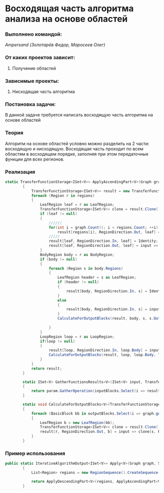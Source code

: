 # Восходящая часть алгоритма анализа на основе областей

### Выполнено командой:
*Ampersand (Золотарёв Федор, Маросеев Олег)*

### От каких проектов зависит:
1. Получение областей

### Зависимые проекты:
1. Нисходящая часть алгоритма

### Постановка задачи:
В данной задаче требуется написать восходящую часть алгоритма на основе областей

### Теория
Алгоритм на основе областей условно можно разделить на 2 части: восходящую и нисходящую. Восходящая часть проходит по всем областям в восходящем порядке, заполняя при этом передаточные функции для всех регионов.

### Реализация

```cs
static TransferFunctionStorage<ISet<V>> ApplyAscendingPart<V>(Graph graph, List<Region> regions, SetIterativeAlgorithmParameters<V> param)
        {
            TransferFunctionStorage<ISet<V>> result = new TransferFunctionStorage<ISet<V>>();
            foreach (Region r in regions)
            {
                LeafRegion leaf = r as LeafRegion;
                TransferFunctionStorage<ISet<V>> clone = result.Clone();
                if (leaf != null)
                {
                    //////
                    for(int i = graph.Count(); i < regions.Count; ++i)
                        result[regions[i], RegionDirection.Out, leaf] = input => param.TransferFunction(input, leaf.Block);
                    /////   
                    result[leaf, RegionDirection.In, leaf] = Identity;
                    result[leaf, RegionDirection.Out, leaf] = input => param.TransferFunction(input, leaf.Block);
                }
                BodyRegion body = r as BodyRegion;
                if (body != null)
                {
                    foreach (Region s in body.Regions)
                    {
                        LeafRegion header = s as LeafRegion;
                        if (header != null)
                        {
                            result[body, RegionDirection.In, s] = Identity;
                        }
                        else
                        {
                            result[body, RegionDirection.In, s] = input => GatherFunctionsResults(input, clone, body, s.Header.InputBlocks, graph, param);
                        }
                        CalculateForOutputBlocks(result, body, s, s.OutputBlocks, graph);
                        
                    }
                }
                LoopRegion loop = r as LoopRegion;
                if(loop != null)
                {
                    result[loop, RegionDirection.In, loop.Body] = input => SetFactory.GetSet<V>(input.Union(GatherFunctionsResults(input, clone, loop.Body, loop.Header.InputBlocks, graph, param)));
                    CalculateForOutputBlocks(result, loop, loop.Body, loop.OutputBlocks, graph);
                }
            }
            return result;
        }

        static ISet<V> GatherFunctionsResults<V>(ISet<V> input, TransferFunctionStorage<ISet<V>> result, Region r, List<int> inputBlocks, Graph graph, SetIterativeAlgorithmParameters<V> param)
        {      
            return param.GatherOperation(inputBlocks.Select(i => result[r, RegionDirection.Out, new LeafRegion(graph.getBlockById(i))](input)));
        }

        static void CalculateForOutputBlocks<V>(TransferFunctionStorage<ISet<V>> result, Region r, Region s, List<int> outputBlocks, Graph graph)
        {
            foreach (BasicBlock bb in outputBlocks.Select(i => graph.getBlockById(i)))
            {
                LeafRegion b = new LeafRegion(bb);
                TransferFunctionStorage<ISet<V>> clone = result.Clone();
                result[r, RegionDirection.Out, b] = input => clone[s, RegionDirection.Out, b](clone[r, RegionDirection.In, s](input));
            }
        }
```

### Пример использования

```cs
public static IterativeAlgorithmOutput<ISet<V>> Apply<V>(Graph graph, SetIterativeAlgorithmParameters<V> param)
        {
            List<Region> regions = new RegionSequence().CreateSequence(graph);

            return ApplyDescendingPart<V>(regions, ApplyAscendingPart<V>(graph, regions, param), param, graph);
        }
```
